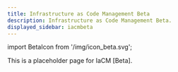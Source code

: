 ```yaml
---
title: Infrastructure as Code Management Beta
description: Infrastructure as Code Management Beta.
displayed_sidebar: iacmbeta
---
```


import BetaIcon from '/img/icon_beta.svg';

<BetaIcon />

This is a placeholder page for IaCM [Beta]. 


